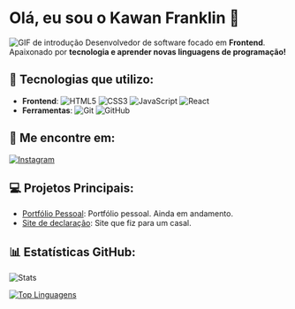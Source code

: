 # Olá, eu sou o **Kawan Franklin** 👋

![GIF de introdução](https://media4.giphy.com/media/v1.Y2lkPTc5MGI3NjExMG1wdXFnZHUwNmxsMGZraDVnaG8zZHg3anZvOXAzNTE0cnBhbGpzbyZlcD12MV9pbnRlcm5hbF9naWZfYnlfaWQmY3Q9Zw/vS9OEreb3nVNNjZw6s/giphy.gif)
Desenvolvedor de software focado em **Frontend**.  
Apaixonado por **tecnologia e aprender novas linguagens de programação!**

## 🚀 Tecnologias que utilizo:

- **Frontend**: ![HTML5](https://img.shields.io/badge/HTML5-E34F26?style=flat&logo=html5&logoColor=white) ![CSS3](https://img.shields.io/badge/CSS3-1572B6?style=flat&logo=css3&logoColor=white) ![JavaScript](https://img.shields.io/badge/JavaScript-F7DF1E?style=flat&logo=javascript&logoColor=black) ![React](https://img.shields.io/badge/React-61DAFB?style=flat&logo=react&logoColor=black)
- **Ferramentas**: ![Git](https://img.shields.io/badge/Git-F05032?style=flat&logo=git&logoColor=white) ![GitHub](https://img.shields.io/badge/GitHub-181717?style=flat&logo=github&logoColor=white)

## 🔗 Me encontre em:

[![Instagram](https://img.shields.io/badge/Instagram-E4405F?style=flat&logo=instagram&logoColor=white)](https://instagram.com/kawan.js_)

## 💻 Projetos Principais:

- [Portfólio Pessoal](https://kawanfranklin.web.app): Portfólio pessoal. Ainda em andamento.
- [Site de declaração]([https](https://github.com/DevKawan/SiteDeDeclaracao)): Site que fiz para um casal.

## 📊 Estatísticas GitHub:

![Stats](https://github-readme-stats.vercel.app/api?username=DevKawan&show_icons=true&theme=dark)

[![Top Linguagens](https://github-readme-stats.vercel.app/api/top-langs/?username=DevKawan&layout=compact&theme=dark)](https://github.com/DevKawan/github-readme-stats)
